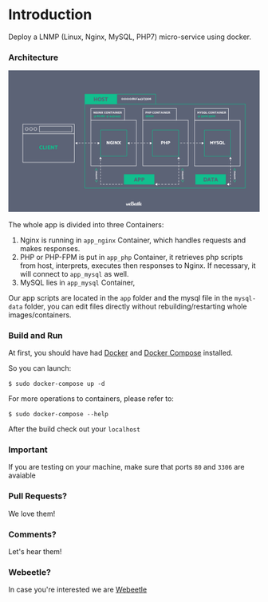 # Introduction

Deploy a LNMP (Linux, Nginx, MySQL, PHP7) micro-service using docker. 

### Architecture

![webeetle_lnmp_architecture][1]

The whole app is divided into three Containers:

1. Nginx is running in `app_nginx` Container, which handles requests and makes responses.
2. PHP or PHP-FPM is put in `app_php` Container, it retrieves php scripts from host, interprets, executes then responses to Nginx. If necessary, it will connect to `app_mysql` as well.
3. MySQL lies in `app_mysql` Container, 

Our app scripts are located in the `app` folder and the mysql file in the `mysql-data` folder, you can edit files directly without rebuilding/restarting whole images/containers.

### Build and Run

At first, you should have had [Docker](https://docs.docker.com) and [Docker Compose](https://docs.docker.com/compose) installed.

So you can launch:

    $ sudo docker-compose up -d

For more operations to containers, please refer to:

    $ sudo docker-compose --help

After the build check out your `localhost`

### Important

If you are testing on your machine, make sure that ports `80` and `3306` are avaiable

### Pull Requests? 
We love them!

### Comments?
Let's hear them!

### Webeetle? 
In case you're interested we are [Webeetle](http://www.webeetle.com) 

  [1]: webeetle_lnmp_architecture.jpg
